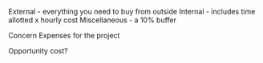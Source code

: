 External - everything you need to buy from outside
Internal - includes time allotted x hourly cost
Miscellaneous - a 10% buffer

Concern
Expenses for the project

Opportunity cost?